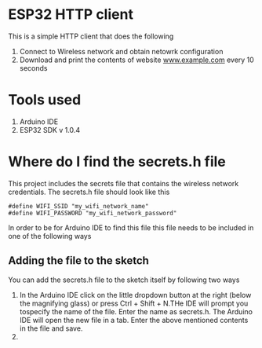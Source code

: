 # ESP32 HTTP client
This is a simple HTTP client that does the following
1. Connect to Wireless network and obtain netowrk configuration
1. Download and print the contents of website www.example.com every 10 seconds

# Tools used
1. Arduino IDE
1. ESP32 SDK v 1.0.4

# Where do I find the secrets.h file
This project includes the secrets file that contains the wireless network credentials. 
The secrets.h file should look like this

```
#define WIFI_SSID "my_wifi_network_name"
#define WIFI_PASSWORD "my_wifi_network_password"
```

In order to be for Arduino IDE to find this file this file needs to be included in one of the following ways
## Adding the file to the sketch
You can add the secrets.h file to the sketch itself by following two ways
1. In the Arduino IDE click on the little dropdown button at the right (below the magnifying glass) or press Ctrl + Shift + N.THe IDE will prompt you tospecify the name of the file. Enter the name as secrets.h. The Arduino IDE will open the new file in a tab. Enter the above mentioned contents in the file and save.
1. 
